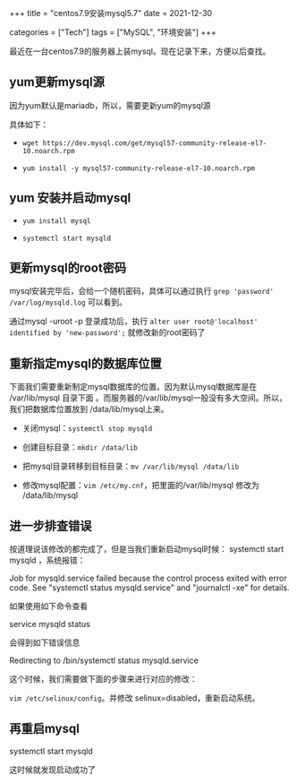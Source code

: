 +++
title = "centos7.9安装mysql5.7"
date = 2021-12-30

categories = ["Tech"]
tags = ["MySQL", "环境安装"]
+++

最近在一台centos7.9的服务器上装mysql。现在记录下来，方便以后查找。

## yum更新mysql源
  
因为yum默认是mariadb，所以，需要更新yum的mysql源

具体如下：

- `wget https://dev.mysql.com/get/mysql57-community-release-el7-10.noarch.rpm`

- `yum install -y mysql57-community-release-el7-10.noarch.rpm`

## yum 安装并启动mysql
 
- `yum install mysql`

- `systemctl start mysqld`

## 更新mysql的root密码

mysql安装完毕后，会给一个随机密码，具体可以通过执行 `grep 'password' /var/log/mysqld.log` 可以看到。

通过mysql -uroot -p 登录成功后，执行 `alter user root@'localhost' identified by 'new-password';` 就修改新的root密码了

## 重新指定mysql的数据库位置

下面我们需要重新制定mysql数据库的位置。因为默认mysql数据库是在 /var/lib/mysql 目录下面 。而服务器的/var/lib/mysql一般没有多大空间。所以，我们把数据库位置放到 /data/lib/mysql上来。
- 关闭mysql：`systemctl stop mysqld`

- 创建目标目录：`mkdir /data/lib`

- 把mysql目录转移到目标目录：`mv /var/lib/mysql /data/lib`

- 修改mysql配置：`vim /etc/my.cnf`，把里面的/var/lib/mysql 修改为 /data/lib/mysql

## 进一步排查错误

按道理说该修改的都完成了，但是当我们重新启动mysql时候： systemctl start mysqld ，系统报错：

Job for mysqld.service failed because the control process exited with error code. See "systemctl status mysqld.service" and "journalctl -xe" for details.

如果使用如下命令查看

service mysqld  status

会得到如下错误信息

Redirecting to /bin/systemctl status  mysqld.service

这个时候，我们需要做下面的步骤来进行对应的修改：

`vim /etc/selinux/config`。并修改 selinux=disabled，重新启动系统。

## 再重启mysql

systemctl start mysqld

这时候就发现启动成功了
